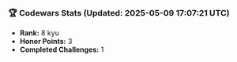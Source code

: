 ### 🏆 Codewars Stats (Updated: 2025-05-09 17:07:21 UTC)

- **Rank:** 8 kyu
- **Honor Points:** 3
- **Completed Challenges:** 1
